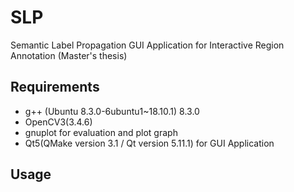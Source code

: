 # SLP
Semantic Label Propagation GUI Application for Interactive Region Annotation (Master's thesis)



## Requirements
* g++ (Ubuntu 8.3.0-6ubuntu1~18.10.1) 8.3.0
* OpenCV3(3.4.6)
* gnuplot for evaluation and plot graph
* Qt5(QMake version 3.1 / Qt version 5.11.1) for GUI Application

## Usage
